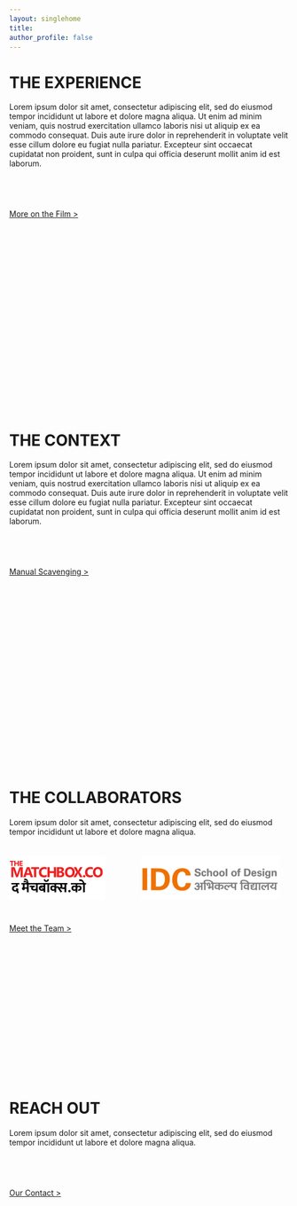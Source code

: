 ```yaml
---
layout: singlehome
title: 
author_profile: false
---
```


<a name="aboutinfo"></a>
# THE EXPERIENCE
Lorem ipsum dolor sit amet, consectetur adipiscing elit, sed do eiusmod tempor incididunt ut labore et dolore magna aliqua. Ut enim ad minim veniam, quis nostrud exercitation ullamco laboris nisi ut aliquip ex ea commodo consequat. Duis aute irure dolor in reprehenderit in voluptate velit esse cillum dolore eu fugiat nulla pariatur. Excepteur sint occaecat cupidatat non proident, sunt in culpa qui officia deserunt mollit anim id est laborum.
<div style="height:200px; padding-top: 20px;  padding-bottom: 200px;">

<div class = "home-button" style="height:100px; padding-top: 40px;">     
 <a class = "home-button" href="{{ site.baseurl }}/about">More on the Film ></a>       
</div> 
</div>

<a name="aboutinfo"></a>
# THE CONTEXT
Lorem ipsum dolor sit amet, consectetur adipiscing elit, sed do eiusmod tempor incididunt ut labore et dolore magna aliqua. Ut enim ad minim veniam, quis nostrud exercitation ullamco laboris nisi ut aliquip ex ea commodo consequat. Duis aute irure dolor in reprehenderit in voluptate velit esse cillum dolore eu fugiat nulla pariatur. Excepteur sint occaecat cupidatat non proident, sunt in culpa qui officia deserunt mollit anim id est laborum.
<div style="height:200px; padding-top: 20px;  padding-bottom: 200px;">
<div class = "home-button" style="height:100px; padding-top: 40px;">     
 <a class = "home-button" href="{{ site.baseurl }}/background">Manual Scavenging ></a>       
</div> 

</div>

<a name="teaminfo"></a>
# THE COLLABORATORS
Lorem ipsum dolor sit amet, consectetur adipiscing elit, sed do eiusmod tempor incididunt ut labore et dolore magna aliqua.
<div style="height:200px; padding-top: 20px;  padding-bottom: 200px;">
<a href="https://www.thematchbox.co/" target="_blank"><img src="assets/img/mvrimages/partners_logo_tmb.png"></a>
&emsp;&emsp;&emsp;&emsp;	
<a href="http://www.idc.iitb.ac.in/" target="_blank"><img src="assets/img/mvrimages/partners_logo_idc.png"></a>

<div class = "home-button" style="height:100px; padding-top: 40px;">     
 <a class = "home-button" href="{{ site.baseurl }}/people">Meet the Team ></a>       
</div> 

</div>


<a name="contactinfo"></a>
# REACH OUT
Lorem ipsum dolor sit amet, consectetur adipiscing elit, sed do eiusmod tempor incididunt ut labore et dolore magna aliqua.
<div style="height:200px; padding-top: 20px;">

<div class = "home-button" style="height:100px; padding-top: 40px;">     
 <a class = "home-button" href="{{ site.baseurl }}/contact">Our Contact ></a>       
</div> 

</div>
